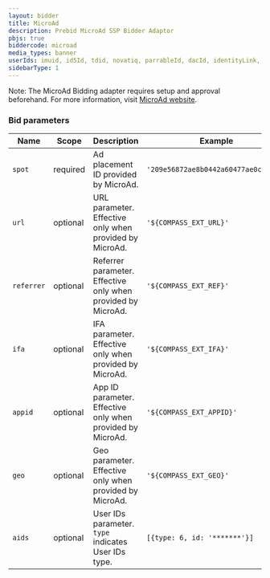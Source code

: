 ```yaml
---
layout: bidder
title: MicroAd
description: Prebid MicroAd SSP Bidder Adaptor
pbjs: true
biddercode: microad
media_types: banner
userIds: imuid, id5Id, tdid, novatiq, parrableId, dacId, identityLink, criteo, pubcid, uid2
sidebarType: 1
---
```


Note:
The MicroAd Bidding adapter requires setup and approval beforehand.
For more information, visit [MicroAd website](https://www.microad.co.jp/contact/compass.html).

### Bid parameters


| Name       | Scope    | Description                                                       | Example                              | Type            |
|------------|----------|-------------------------------------------------------------------|--------------------------------------|-----------------|
| `spot`     | required | Ad placement ID provided by MicroAd.                              | `'209e56872ae8b0442a60477ae0c58be9'` | `string`        |
| `url`      | optional | URL parameter. Effective only when provided by MicroAd.           | `'${COMPASS_EXT_URL}'`               | `string`        |
| `referrer` | optional | Referrer parameter. Effective only when provided by MicroAd.      | `'${COMPASS_EXT_REF}'`               | `string`        |
| `ifa`      | optional | IFA parameter. Effective only when provided by MicroAd.           | `'${COMPASS_EXT_IFA}'`               | `string`        |
| `appid`    | optional | App ID parameter. Effective only when provided by MicroAd.        | `'${COMPASS_EXT_APPID}'`             | `string`        |
| `geo`      | optional | Geo parameter. Effective only when provided by MicroAd.           | `'${COMPASS_EXT_GEO}'`               | `string`        |
| `aids`     | optional | User IDs parameter. `type` indicates User IDs type.               | `[{type: 6, id: '*******'}]`         | `Array<Object>` |
